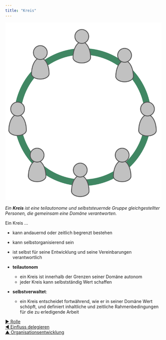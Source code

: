 ```yaml
---
title: "Kreis"
---
```



![right,fit](img/circle/circle.png)

_Ein **Kreis** ist eine teilautonome und selbststeuernde Gruppe gleichgestellter Personen, die gemeinsam eine Domäne verantworten._

Ein Kreis …

- kann andauernd oder zeitlich begrenzt bestehen
- kann selbstorganisierend sein
- ist selbst für seine Entwicklung und seine Vereinbarungen verantwortlich



- **teilautonom** 
    - ein Kreis ist innerhalb der Grenzen seiner Domäne autonom
    - jeder Kreis kann selbstständig Wert schaffen
- **selbstverwaltet**: 
    - ein Kreis entscheidet fortwährend, wie er in seiner Domäne Wert schöpft, und definiert inhaltliche und zeitliche Rahmenbedingungen für die zu erledigende Arbeit

[&#9654; Rolle](role.html)<br/>[&#9664; Einfluss delegieren](delegate-influence.html)<br/>[&#9650; Organisationsentwicklung](building-organizations.html)


